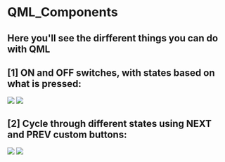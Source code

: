 # QML_Components
## Here you'll see the dirfferent things you can do with QML

## [1] ON and OFF switches, with states based on what is pressed:
<img src="https://user-images.githubusercontent.com/103985762/176849414-4fcd9f12-9a40-4104-b6eb-ff70a293d5b9.png" />
<img src="https://user-images.githubusercontent.com/103985762/176850484-4b7d134c-8b27-48ac-9a10-b975df00ca54.png" /> 

## [2] Cycle through different states using NEXT and PREV custom buttons:
<img src="https://user-images.githubusercontent.com/103985762/176881425-6986468a-6f40-4fed-97f2-3393662782fc.png" />
<img src="https://user-images.githubusercontent.com/103985762/176850484-4b7d134c-8b27-48ac-9a10-b975df00ca54.png" /> 
